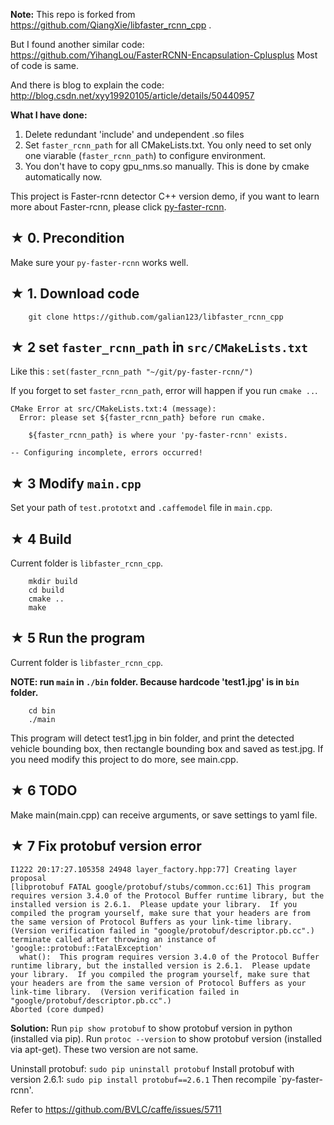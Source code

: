 **Note:**
This repo is forked from https://github.com/QiangXie/libfaster_rcnn_cpp .

But I found another similar code: https://github.com/YihangLou/FasterRCNN-Encapsulation-Cplusplus
Most of code is same.

And there is blog to explain the code: http://blog.csdn.net/xyy19920105/article/details/50440957

**What I have done:**
1. Delete redundant 'include' and undependent .so files
2. Set `faster_rcnn_path` for all CMakeLists.txt. 
You only need to set only one viarable (`faster_rcnn_path`) to configure environment.
3. You don't have to copy gpu_nms.so manually. This is done by cmake automatically now.

This project is Faster-rcnn detector C++ version demo, if you want to learn more about Faster-rcnn, please click [py-faster-rcnn][1].

## **&#9733; 0. Precondition**

Make sure your `py-faster-rcnn` works well.

## **&#9733; 1. Download code**

```
    git clone https://github.com/galian123/libfaster_rcnn_cpp
```

## **&#9733; 2 set `faster_rcnn_path` in `src/CMakeLists.txt`**

Like this : `set(faster_rcnn_path "~/git/py-faster-rcnn/")`

If you forget to set `faster_rcnn_path`, error will happen if you run `cmake ..`.

```
CMake Error at src/CMakeLists.txt:4 (message):
  Error: please set ${faster_rcnn_path} before run cmake.

    ${faster_rcnn_path} is where your 'py-faster-rcnn' exists.

-- Configuring incomplete, errors occurred!
```    

## **&#9733; 3 Modify `main.cpp`**

Set your path of `test.prototxt` and `.caffemodel` file in `main.cpp`.

## **&#9733; 4 Build**

Current folder is `libfaster_rcnn_cpp`.

```
    mkdir build
    cd build
    cmake ..
    make
```
 
## **&#9733; 5 Run the program**

Current folder is `libfaster_rcnn_cpp`.

**NOTE: run `main` in `./bin` folder. Because hardcode 'test1.jpg' is in `bin` folder.**

```
    cd bin
    ./main
```

This program will detect test1.jpg in bin folder, and print the detected vehicle bounding box, then rectangle bounding box and saved as test.jpg. If you need modify this project to do more, see main.cpp.

## **&#9733; 6 TODO**

Make main(main.cpp) can receive arguments, or save settings to yaml file.

## **&#9733; 7 Fix protobuf version error**

```
I1222 20:17:27.105358 24948 layer_factory.hpp:77] Creating layer proposal
[libprotobuf FATAL google/protobuf/stubs/common.cc:61] This program requires version 3.4.0 of the Protocol Buffer runtime library, but the installed version is 2.6.1.  Please update your library.  If you compiled the program yourself, make sure that your headers are from the same version of Protocol Buffers as your link-time library.  (Version verification failed in "google/protobuf/descriptor.pb.cc".)
terminate called after throwing an instance of 'google::protobuf::FatalException'
  what():  This program requires version 3.4.0 of the Protocol Buffer runtime library, but the installed version is 2.6.1.  Please update your library.  If you compiled the program yourself, make sure that your headers are from the same version of Protocol Buffers as your link-time library.  (Version verification failed in "google/protobuf/descriptor.pb.cc".)
Aborted (core dumped)
```

**Solution:**
Run `pip show protobuf` to show protobuf version in python (installed via pip).
Run `protoc --version` to show protobuf version (installed via apt-get).
These two version are not same.

Uninstall protobuf: `sudo pip uninstall protobuf`
Install protobuf with version 2.6.1: `sudo pip install protobuf==2.6.1`
Then recompile `py-faster-rcnn'.

Refer to https://github.com/BVLC/caffe/issues/5711


[1]: https://github.com/rbgirshick/py-faster-rcnn "py-faster-rcnn"


